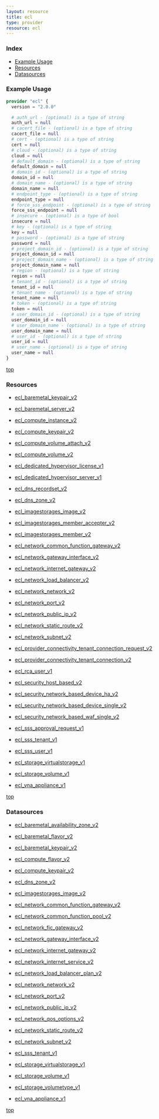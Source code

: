 ```yaml
---
layout: resource
title: ecl
type: provider
resource: ecl
---
```


### Index

- [Example Usage](#example-usage)
- [Resources](#resources)
- [Datasources](#datasources)

### Example Usage

```terraform
provider "ecl" {
  version = "2.0.0"

  # auth_url - (optional) is a type of string
  auth_url = null
  # cacert_file - (optional) is a type of string
  cacert_file = null
  # cert - (optional) is a type of string
  cert = null
  # cloud - (optional) is a type of string
  cloud = null
  # default_domain - (optional) is a type of string
  default_domain = null
  # domain_id - (optional) is a type of string
  domain_id = null
  # domain_name - (optional) is a type of string
  domain_name = null
  # endpoint_type - (optional) is a type of string
  endpoint_type = null
  # force_sss_endpoint - (optional) is a type of string
  force_sss_endpoint = null
  # insecure - (optional) is a type of bool
  insecure = null
  # key - (optional) is a type of string
  key = null
  # password - (optional) is a type of string
  password = null
  # project_domain_id - (optional) is a type of string
  project_domain_id = null
  # project_domain_name - (optional) is a type of string
  project_domain_name = null
  # region - (optional) is a type of string
  region = null
  # tenant_id - (optional) is a type of string
  tenant_id = null
  # tenant_name - (optional) is a type of string
  tenant_name = null
  # token - (optional) is a type of string
  token = null
  # user_domain_id - (optional) is a type of string
  user_domain_id = null
  # user_domain_name - (optional) is a type of string
  user_domain_name = null
  # user_id - (optional) is a type of string
  user_id = null
  # user_name - (optional) is a type of string
  user_name = null
}
```

[top](#index)

### Resources


- [ecl_baremetal_keypair_v2](./r/ecl_baremetal_keypair_v2.md)

- [ecl_baremetal_server_v2](./r/ecl_baremetal_server_v2.md)

- [ecl_compute_instance_v2](./r/ecl_compute_instance_v2.md)

- [ecl_compute_keypair_v2](./r/ecl_compute_keypair_v2.md)

- [ecl_compute_volume_attach_v2](./r/ecl_compute_volume_attach_v2.md)

- [ecl_compute_volume_v2](./r/ecl_compute_volume_v2.md)

- [ecl_dedicated_hypervisor_license_v1](./r/ecl_dedicated_hypervisor_license_v1.md)

- [ecl_dedicated_hypervisor_server_v1](./r/ecl_dedicated_hypervisor_server_v1.md)

- [ecl_dns_recordset_v2](./r/ecl_dns_recordset_v2.md)

- [ecl_dns_zone_v2](./r/ecl_dns_zone_v2.md)

- [ecl_imagestorages_image_v2](./r/ecl_imagestorages_image_v2.md)

- [ecl_imagestorages_member_accepter_v2](./r/ecl_imagestorages_member_accepter_v2.md)

- [ecl_imagestorages_member_v2](./r/ecl_imagestorages_member_v2.md)

- [ecl_network_common_function_gateway_v2](./r/ecl_network_common_function_gateway_v2.md)

- [ecl_network_gateway_interface_v2](./r/ecl_network_gateway_interface_v2.md)

- [ecl_network_internet_gateway_v2](./r/ecl_network_internet_gateway_v2.md)

- [ecl_network_load_balancer_v2](./r/ecl_network_load_balancer_v2.md)

- [ecl_network_network_v2](./r/ecl_network_network_v2.md)

- [ecl_network_port_v2](./r/ecl_network_port_v2.md)

- [ecl_network_public_ip_v2](./r/ecl_network_public_ip_v2.md)

- [ecl_network_static_route_v2](./r/ecl_network_static_route_v2.md)

- [ecl_network_subnet_v2](./r/ecl_network_subnet_v2.md)

- [ecl_provider_connectivity_tenant_connection_request_v2](./r/ecl_provider_connectivity_tenant_connection_request_v2.md)

- [ecl_provider_connectivity_tenant_connection_v2](./r/ecl_provider_connectivity_tenant_connection_v2.md)

- [ecl_rca_user_v1](./r/ecl_rca_user_v1.md)

- [ecl_security_host_based_v2](./r/ecl_security_host_based_v2.md)

- [ecl_security_network_based_device_ha_v2](./r/ecl_security_network_based_device_ha_v2.md)

- [ecl_security_network_based_device_single_v2](./r/ecl_security_network_based_device_single_v2.md)

- [ecl_security_network_based_waf_single_v2](./r/ecl_security_network_based_waf_single_v2.md)

- [ecl_sss_approval_request_v1](./r/ecl_sss_approval_request_v1.md)

- [ecl_sss_tenant_v1](./r/ecl_sss_tenant_v1.md)

- [ecl_sss_user_v1](./r/ecl_sss_user_v1.md)

- [ecl_storage_virtualstorage_v1](./r/ecl_storage_virtualstorage_v1.md)

- [ecl_storage_volume_v1](./r/ecl_storage_volume_v1.md)

- [ecl_vna_appliance_v1](./r/ecl_vna_appliance_v1.md)


[top](#index)

### Datasources


- [ecl_baremetal_availability_zone_v2](./d/ecl_baremetal_availability_zone_v2.md)

- [ecl_baremetal_flavor_v2](./d/ecl_baremetal_flavor_v2.md)

- [ecl_baremetal_keypair_v2](./d/ecl_baremetal_keypair_v2.md)

- [ecl_compute_flavor_v2](./d/ecl_compute_flavor_v2.md)

- [ecl_compute_keypair_v2](./d/ecl_compute_keypair_v2.md)

- [ecl_dns_zone_v2](./d/ecl_dns_zone_v2.md)

- [ecl_imagestorages_image_v2](./d/ecl_imagestorages_image_v2.md)

- [ecl_network_common_function_gateway_v2](./d/ecl_network_common_function_gateway_v2.md)

- [ecl_network_common_function_pool_v2](./d/ecl_network_common_function_pool_v2.md)

- [ecl_network_fic_gateway_v2](./d/ecl_network_fic_gateway_v2.md)

- [ecl_network_gateway_interface_v2](./d/ecl_network_gateway_interface_v2.md)

- [ecl_network_internet_gateway_v2](./d/ecl_network_internet_gateway_v2.md)

- [ecl_network_internet_service_v2](./d/ecl_network_internet_service_v2.md)

- [ecl_network_load_balancer_plan_v2](./d/ecl_network_load_balancer_plan_v2.md)

- [ecl_network_network_v2](./d/ecl_network_network_v2.md)

- [ecl_network_port_v2](./d/ecl_network_port_v2.md)

- [ecl_network_public_ip_v2](./d/ecl_network_public_ip_v2.md)

- [ecl_network_qos_options_v2](./d/ecl_network_qos_options_v2.md)

- [ecl_network_static_route_v2](./d/ecl_network_static_route_v2.md)

- [ecl_network_subnet_v2](./d/ecl_network_subnet_v2.md)

- [ecl_sss_tenant_v1](./d/ecl_sss_tenant_v1.md)

- [ecl_storage_virtualstorage_v1](./d/ecl_storage_virtualstorage_v1.md)

- [ecl_storage_volume_v1](./d/ecl_storage_volume_v1.md)

- [ecl_storage_volumetype_v1](./d/ecl_storage_volumetype_v1.md)

- [ecl_vna_appliance_v1](./d/ecl_vna_appliance_v1.md)


[top](#index)